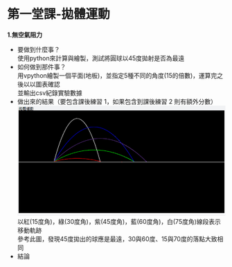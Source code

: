 # 第一堂課-拋體運動
**1.無空氣阻力**
  - 要做到什麼事？<br>
      使用python來計算與繪製，測試將圓球以45度拋射是否為最遠<br>
  - 如何做到那件事？<br>
      用vpython繪製一個平面(地板)，並指定5種不同的角度(15的倍數)，運算完之後以以圖表確認<br>
      並輸出csv紀錄實驗數據
  - 做出來的結果（要包含課後練習 1，如果包含到課後練習 2 則有額外分數）<br>
      ![This is an image](/第一堂課-拋體運動/實驗成果.png)<br>
      以紅(15度角)，綠(30度角)，紫(45度角)，藍(60度角)，白(75度角)線段表示移動軌跡<br>
      參考此圖，發現45度拋出的球應是最遠，30與60度、15與70度的落點大致相同<br>
  - 結論<br>